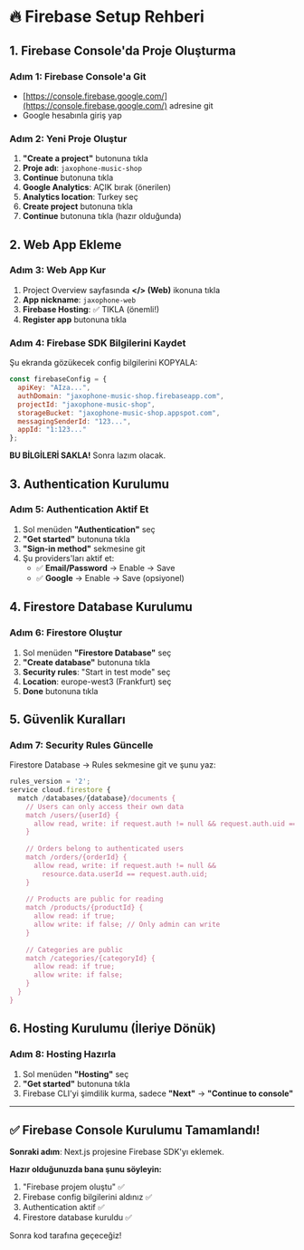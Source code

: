 # 🔥 Firebase Setup Rehberi

## 1. Firebase Console'da Proje Oluşturma

### Adım 1: Firebase Console'a Git
- [https://console.firebase.google.com/](https://console.firebase.google.com/) adresine git
- Google hesabınla giriş yap

### Adım 2: Yeni Proje Oluştur
1. **"Create a project"** butonuna tıkla
2. **Proje adı**: `jaxophone-music-shop`
3. **Continue** butonuna tıkla
4. **Google Analytics**: AÇIK bırak (önerilen)
5. **Analytics location**: Turkey seç
6. **Create project** butonuna tıkla
7. **Continue** butonuna tıkla (hazır olduğunda)

## 2. Web App Ekleme

### Adım 3: Web App Kur
1. Project Overview sayfasında **</> (Web)** ikonuna tıkla
2. **App nickname**: `jaxophone-web`
3. **Firebase Hosting**: ✅ TIKLA (önemli!)
4. **Register app** butonuna tıkla

### Adım 4: Firebase SDK Bilgilerini Kaydet
Şu ekranda gözükecek config bilgilerini KOPYALA:
```javascript
const firebaseConfig = {
  apiKey: "AIza...",
  authDomain: "jaxophone-music-shop.firebaseapp.com",
  projectId: "jaxophone-music-shop",
  storageBucket: "jaxophone-music-shop.appspot.com",
  messagingSenderId: "123...",
  appId: "1:123..."
};
```
**BU BİLGİLERİ SAKLA!** Sonra lazım olacak.

## 3. Authentication Kurulumu

### Adım 5: Authentication Aktif Et
1. Sol menüden **"Authentication"** seç
2. **"Get started"** butonuna tıkla
3. **"Sign-in method"** sekmesine git
4. Şu providers'ları aktif et:
   - ✅ **Email/Password** → Enable → Save
   - ✅ **Google** → Enable → Save (opsiyonel)

## 4. Firestore Database Kurulumu

### Adım 6: Firestore Oluştur
1. Sol menüden **"Firestore Database"** seç
2. **"Create database"** butonuna tıkla
3. **Security rules**: "Start in test mode" seç
4. **Location**: europe-west3 (Frankfurt) seç
5. **Done** butonuna tıkla

## 5. Güvenlik Kuralları

### Adım 7: Security Rules Güncelle
Firestore Database → Rules sekmesine git ve şunu yaz:
```javascript
rules_version = '2';
service cloud.firestore {
  match /databases/{database}/documents {
    // Users can only access their own data
    match /users/{userId} {
      allow read, write: if request.auth != null && request.auth.uid == userId;
    }
    
    // Orders belong to authenticated users
    match /orders/{orderId} {
      allow read, write: if request.auth != null && 
        resource.data.userId == request.auth.uid;
    }
    
    // Products are public for reading
    match /products/{productId} {
      allow read: if true;
      allow write: if false; // Only admin can write
    }
    
    // Categories are public
    match /categories/{categoryId} {
      allow read: if true;
      allow write: if false;
    }
  }
}
```

## 6. Hosting Kurulumu (İleriye Dönük)

### Adım 8: Hosting Hazırla
1. Sol menüden **"Hosting"** seç
2. **"Get started"** butonuna tıkla
3. Firebase CLI'yi şimdilik kurma, sadece **"Next"** → **"Continue to console"**

---

## ✅ Firebase Console Kurulumu Tamamlandı!

**Sonraki adım**: Next.js projesine Firebase SDK'yı eklemek.

**Hazır olduğunuzda bana şunu söyleyin:**
1. "Firebase projem oluştu" ✅
2. Firebase config bilgilerini aldınız ✅
3. Authentication aktif ✅
4. Firestore database kuruldu ✅

Sonra kod tarafına geçeceğiz! 